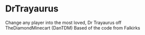 # DrTrayaurus
Change any player into the most loved, Dr Trayaurus off  TheDiamondMinecart (DanTDM) Based of the code from Falkirks
